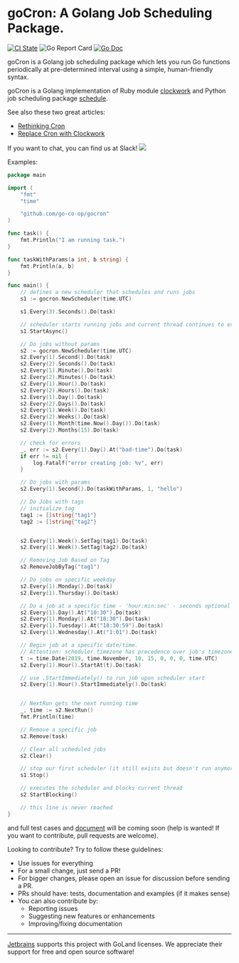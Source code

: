 # goCron: A Golang Job Scheduling Package.

[![CI State](https://github.com/go-co-op/gocron/workflows/Go%20Test/badge.svg)](https://github.com/go-co-op/gocron/actions?query=workflow%3A"Go+Test") ![Go Report Card](https://goreportcard.com/badge/github.com/go-co-op/gocron) [![Go Doc](https://godoc.org/github.com/go-co-op/gocron?status.svg)](https://godoc.org/github.com/go-co-op/gocron)

goCron is a Golang job scheduling package which lets you run Go functions periodically at pre-determined interval using a simple, human-friendly syntax.

goCron is a Golang implementation of Ruby module [clockwork](https://github.com/tomykaira/clockwork) and Python job scheduling package [schedule](https://github.com/dbader/schedule).

See also these two great articles:

- [Rethinking Cron](http://adam.herokuapp.com/past/2010/4/13/rethinking_cron/)
- [Replace Cron with Clockwork](http://adam.herokuapp.com/past/2010/6/30/replace_cron_with_clockwork/)

If you want to chat, you can find us at Slack! [<img src="https://img.shields.io/badge/gophers-gocron-brightgreen?logo=slack">](https://gophers.slack.com/archives/CQ7T0T1FW)

Examples:

```go
package main

import (
	"fmt"
	"time"

	"github.com/go-co-op/gocron"
)

func task() {
    fmt.Println("I am running task.")
}

func taskWithParams(a int, b string) {
    fmt.Println(a, b)
}

func main() {
    // defines a new scheduler that schedules and runs jobs
    s1 := gocron.NewScheduler(time.UTC)

    s1.Every(3).Seconds().Do(task)

    // scheduler starts running jobs and current thread continues to execute
    s1.StartAsync()

    // Do jobs without params
    s2 := gocron.NewScheduler(time.UTC)
    s2.Every(1).Second().Do(task)
    s2.Every(2).Seconds().Do(task)
    s2.Every(1).Minute().Do(task)
    s2.Every(2).Minutes().Do(task)
    s2.Every(1).Hour().Do(task)
    s2.Every(2).Hours().Do(task)
    s2.Every(1).Day().Do(task)
    s2.Every(2).Days().Do(task)
    s2.Every(1).Week().Do(task)
    s2.Every(2).Weeks().Do(task)
    s2.Every(1).Month(time.Now().Day()).Do(task)
    s2.Every(2).Months(15).Do(task)

    // check for errors
    _, err := s2.Every(1).Day().At("bad-time").Do(task)
    if err != nil {
        log.Fatalf("error creating job: %v", err)
    }

    // Do jobs with params
    s2.Every(1).Second().Do(taskWithParams, 1, "hello")

    // Do Jobs with tags
    // initialize tag
    tag1 := []string{"tag1"}
    tag2 := []string{"tag2"}


    s2.Every(1).Week().SetTag(tag1).Do(task)
    s2.Every(1).Week().SetTag(tag2).Do(task)

    // Removing Job Based on Tag
    s2.RemoveJobByTag("tag1")

    // Do jobs on specific weekday
    s2.Every(1).Monday().Do(task)
    s2.Every(1).Thursday().Do(task)

    // Do a job at a specific time - 'hour:min:sec' - seconds optional
    s2.Every(1).Day().At("10:30").Do(task)
    s2.Every(1).Monday().At("18:30").Do(task)
    s2.Every(1).Tuesday().At("18:30:59").Do(task)
    s2.Every(1).Wednesday().At("1:01").Do(task)

    // Begin job at a specific date/time. 
    // Attention: scheduler timezone has precedence over job's timezone!
    t := time.Date(2019, time.November, 10, 15, 0, 0, 0, time.UTC)
    s2.Every(1).Hour().StartAt(t).Do(task)

    // use .StartImmediately() to run job upon scheduler start
    s2.Every(1).Hour().StartImmediately().Do(task)


    // NextRun gets the next running time
    _, time := s2.NextRun()
    fmt.Println(time)

    // Remove a specific job
    s2.Remove(task)

    // Clear all scheduled jobs
    s2.Clear()

    // stop our first scheduler (it still exists but doesn't run anymore)
    s1.Stop() 

    // executes the scheduler and blocks current thread
    s2.StartBlocking()

    // this line is never reached
}
```

and full test cases and [document](http://godoc.org/github.com/jasonlvhit/gocron) will be coming soon (help is wanted! If you want to contribute, pull requests are welcome).

Looking to contribute? Try to follow these guidelines:
 * Use issues for everything
 * For a small change, just send a PR!
 * For bigger changes, please open an issue for discussion before sending a PR.
 * PRs should have: tests, documentation and examples (if it makes sense)
 * You can also contribute by:
    * Reporting issues
    * Suggesting new features or enhancements
    * Improving/fixing documentation
---
[Jetbrains](https://www.jetbrains.com/?from=gocron) supports this project with GoLand licenses. We appreciate their support for free and open source software!
